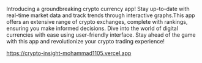 Introducing a groundbreaking crypto currency app! Stay up-to-date with real-time market data and track trends through interactive graphs.This app offers an extensive range of crypto exchanges, complete with rankings, ensuring you make informed decisions. Dive into the world of digital currencies with ease using user-friendly interface. Stay ahead of the game with this app and revolutionize your crypto trading experience!

https://crypto-insight-mohammad1105.vercel.app
